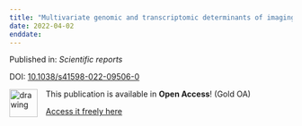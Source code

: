 ```yaml
---
title: "Multivariate genomic and transcriptomic determinants of imaging-derived personalized therapeutic needs in Parkinson's disease."
date: 2022-04-02
enddate:
---
```


Published in: *Scientific reports*

DOI: [10.1038/s41598-022-09506-0](https://doi.org/10.1038/s41598-022-09506-0)

<img src="https://upload.wikimedia.org/wikipedia/commons/thumb/7/77/Open_Access_logo_PLoS_transparent.svg/800px-Open_Access_logo_PLoS_transparent.svg.png" alt="drawing" width="50" align="left"/> &nbsp;&nbsp;&nbsp;This publication is available in **Open Access**! (Gold OA)

&nbsp;&nbsp;&nbsp;[Access it freely here](https://www.nature.com/articles/s41598-022-09506-0.pdf
)


